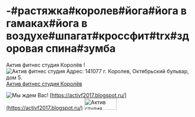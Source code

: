 # -#растяжка#королев#йога#йога в гамаках#йога в воздухе#шпагат#кроссфит#trx#здоровая спина#зумба
Актив фитнес студия Королёв !
![Актив фитнес студия Адрес: 141077 г. Королев, Октябрьский бульвар, дом 5.](https://4.bp.blogspot.com/-KkSoko-cfhU/WruOS-99z1I/AAAAAAAAAeE/2QfsRDoaVfA-iBaHdDpPTIr0vGot0OVhgCLcBGAs/s400/%25D1%2580%25D0%25B0%25D1%2581%25D1%2582%25D1%258F%25D0%25B6%25D0%25BA%25D0%25B0-ANIMATION.gif)
[Актив фитнес студия Королёв](https://activf2017.blogspot.ru/)

![Мы ждем Вас!](https://4.bp.blogspot.com/-Vozw--6GEa8/WraWA26N2bI/AAAAAAAAAU8/4e-lxnOtVRwejgg77jOfKKXkO4o7J1-IwCEwYBhgL/s1600/%25D0%2590%25D0%25BA%25D1%2582%25D0%25B8%25D0%25B2%2B%25D0%259A%25D0%25BE%25D1%2580%25D0%25BE%25D0%25BB%25D0%25B5%25D0%25B2.jpg)
[https://activf2017.blogspot.ru/](https://activf2017.blogspot.ru/)
<a href="https://activf2017.blogspot.ru/"><img alt="Актив студия фитнеса Королёв" src="https://goo.gl/gjB9GV" height="31" width="88" border="0" /></a>
